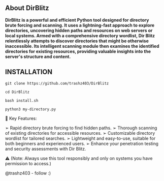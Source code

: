 ## About DirBlitz

<b>DirBlitz is a powerful and efficient Python tool designed for directory brute forcing and scanning. It uses a lightning-fast approach to explore directories, uncovering hidden paths and resources on web servers or local systems. Armed with a comprehensive directory wordlist, Dir Blitz relentlessly attempts to discover directories that might be otherwise inaccessible. Its intelligent scanning module then examines the identified directories for existing resources, providing valuable insights into the server's structure and content.</b>

## INSTALLATION

```
git clone https://github.com/trashz403/DirBlitz
```

```
cd DirBlitz
```

```
bash install.sh
```

```
python3 my-directory.py
```


🔑 Key Features:

➢ Rapid directory brute forcing to find hidden paths.
➢ Thorough scanning of existing directories for accessible resources.
➢ Customizable directory wordlist for tailored searches.
➢ Lightweight and easy-to-use, suitable for both beginners and experienced users.
➢ Enhance your penetration testing and security assessments with Dir Blitz.


⚠ (Note: Always use this tool responsibly and only on systems you have permission to access.)

@trashz403 - follow :)




